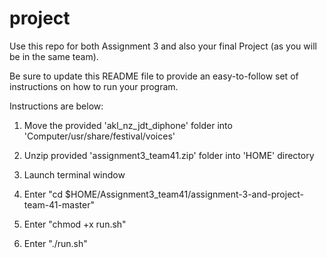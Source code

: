 # project

Use this repo for both Assignment 3 and also your final Project (as you will be in the same team). 

Be sure to update this README file to provide an easy-to-follow set of instructions on how to run your program. 

Instructions are below:

1) Move the provided 'akl_nz_jdt_diphone' folder into 'Computer/usr/share/festival/voices'

2) Unzip provided 'assignment3_team41.zip' folder into 'HOME' directory

3) Launch terminal window

4) Enter "cd $HOME/Assignment3_team41/assignment-3-and-project-team-41-master"

5) Enter "chmod +x run.sh"

6) Enter "./run.sh"
